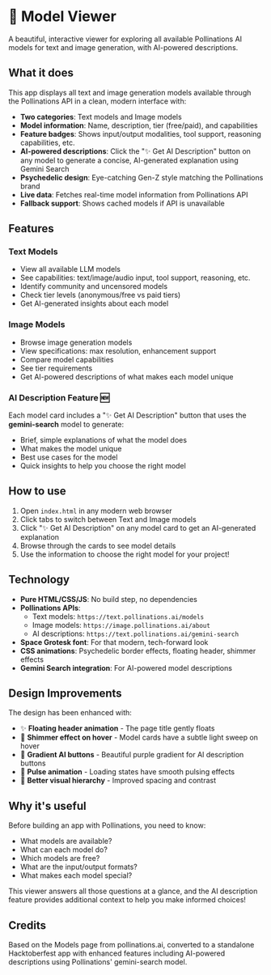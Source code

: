 # 🤖 Model Viewer

A beautiful, interactive viewer for exploring all available Pollinations AI models for text and image generation, with AI-powered descriptions.

## What it does

This app displays all text and image generation models available through the Pollinations API in a clean, modern interface with:

- **Two categories**: Text models and Image models
- **Model information**: Name, description, tier (free/paid), and capabilities
- **Feature badges**: Shows input/output modalities, tool support, reasoning capabilities, etc.
- **AI-powered descriptions**: Click the "✨ Get AI Description" button on any model to generate a concise, AI-generated explanation using Gemini Search
- **Psychedelic design**: Eye-catching Gen-Z style matching the Pollinations brand
- **Live data**: Fetches real-time model information from Pollinations API
- **Fallback support**: Shows cached models if API is unavailable

## Features

### Text Models
- View all available LLM models
- See capabilities: text/image/audio input, tool support, reasoning, etc.
- Identify community and uncensored models
- Check tier levels (anonymous/free vs paid tiers)
- Get AI-generated insights about each model

### Image Models  
- Browse image generation models
- View specifications: max resolution, enhancement support
- Compare model capabilities
- See tier requirements
- Get AI-powered descriptions of what makes each model unique

### AI Description Feature 🆕
Each model card includes a "✨ Get AI Description" button that uses the **gemini-search** model to generate:
- Brief, simple explanations of what the model does
- What makes the model unique
- Best use cases for the model
- Quick insights to help you choose the right model

## How to use

1. Open `index.html` in any modern web browser
2. Click tabs to switch between Text and Image models
3. Click "✨ Get AI Description" on any model card to get an AI-generated explanation
4. Browse through the cards to see model details
5. Use the information to choose the right model for your project!

## Technology

- **Pure HTML/CSS/JS**: No build step, no dependencies
- **Pollinations APIs**:
  - Text models: `https://text.pollinations.ai/models`
  - Image models: `https://image.pollinations.ai/about`
  - AI descriptions: `https://text.pollinations.ai/gemini-search`
- **Space Grotesk font**: For that modern, tech-forward look
- **CSS animations**: Psychedelic border effects, floating header, shimmer effects
- **Gemini Search integration**: For AI-powered model descriptions

## Design Improvements

The design has been enhanced with:
- ✨ **Floating header animation** - The page title gently floats
- 🌟 **Shimmer effect on hover** - Model cards have a subtle light sweep on hover
- 🎨 **Gradient AI buttons** - Beautiful purple gradient for AI description buttons
- 💫 **Pulse animation** - Loading states have smooth pulsing effects
- 🎯 **Better visual hierarchy** - Improved spacing and contrast

## Why it's useful

Before building an app with Pollinations, you need to know:
- What models are available?
- What can each model do?
- Which models are free?
- What are the input/output formats?
- What makes each model special?

This viewer answers all those questions at a glance, and the AI description feature provides additional context to help you make informed choices!

## Credits

Based on the Models page from pollinations.ai, converted to a standalone Hacktoberfest app with enhanced features including AI-powered descriptions using Pollinations' gemini-search model.
